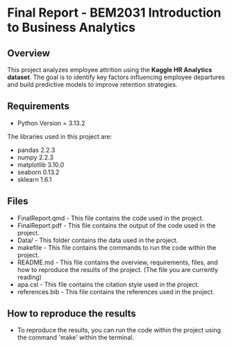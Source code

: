 # Final Report - BEM2031 Introduction to Business Analytics

## Overview
This project analyzes employee attrition using the **Kaggle HR Analytics dataset**. The goal is to identify key factors influencing employee departures and build predictive models to improve retention strategies.  


## Requirements
- Python Version = 3.13.2

The libraries used in this project are:
- pandas 2.2.3
- numpy 2.2.3
- matplotlib 3.10.0
- seaborn 0.13.2
- sklearn 1.6.1

## Files
- FinalReport.qmd - This file contains the code used in the project.
- FinalReport.pdf - This file contains the output of the code used in the project.
- Data/ - This folder contains the data used in the project.
- makefile - This file contains the commands to run the code within the project.
- README.md - This file contains the overview, requirements, files, and how to reproduce the results of the project. (The file you are currently reading)
- apa.csl - This file contains the citation style used in the project.
- references.bib - This file contains the references used in the project.

## How to reproduce the results
- To reproduce the results, you can run the code within the project using the command 'make' within the terminal.